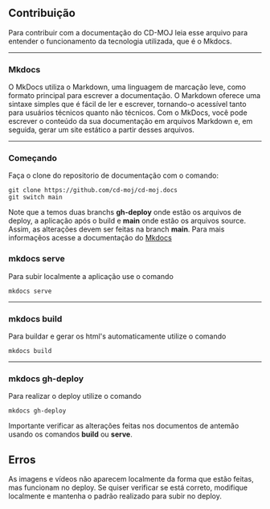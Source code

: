 ## Contribuição

Para contribuir com a documentação do CD-MOJ leia esse arquivo para entender o funcionamento da tecnologia utilizada, que é o Mkdocs.

---

### Mkdocs

O MkDocs utiliza o Markdown, uma linguagem de marcação leve, como formato principal para escrever a documentação. O Markdown oferece uma sintaxe simples que é fácil de ler e escrever, tornando-o acessível tanto para usuários técnicos quanto não técnicos. Com o MkDocs, você pode escrever o conteúdo da sua documentação em arquivos Markdown e, em seguida, gerar um site estático a partir desses arquivos.

---

### Começando
Faça o clone do repositorio de documentação com o comando:

```
git clone https://github.com/cd-moj/cd-moj.docs
git switch main
```
Note que a temos duas branchs **gh-deploy** onde estão os arquivos de deploy, a aplicação após o build e **main** onde estão os arquivos source. Assim, as alterações devem ser feitas na branch **main**. Para mais informaçẽos acesse a documentação do [Mkdocs](https://www.mkdocs.org/user-guide/deploying-your-docs/)

### mkdocs serve

Para subir localmente a aplicação use o comando

```
mkdocs serve
```

---

### mkdocs build

Para buildar e gerar os html's automaticamente utilize o comando

```
mkdocs build
```

---

### mkdocs gh-deploy

Para realizar o deploy utilize o comando

```
mkdocs gh-deploy
```
Importante verificar as alterações feitas nos documentos de antemão usando os comandos **build** ou **serve**.

## Erros

As imagens e vídeos não aparecem localmente da forma que estão feitas, mas funcionam no deploy. Se quiser verificar se está correto, modifique localmente e mantenha o padrão realizado para subir no deploy.